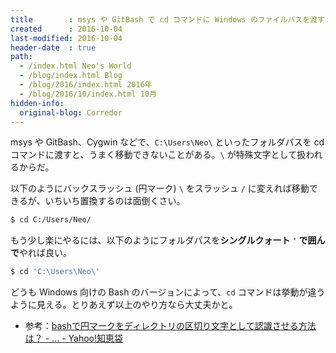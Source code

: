 ```yaml
---
title        : msys や GitBash で cd コマンドに Windows のファイルパスを渡すには
created      : 2016-10-04
last-modified: 2016-10-04
header-date  : true
path:
  - /index.html Neo's World
  - /blog/index.html Blog
  - /blog/2016/index.html 2016年
  - /blog/2016/10/index.html 10月
hidden-info:
  original-blog: Corredor
---
```


msys や GitBash、Cygwin などで、`C:\Users\Neo\` といったフォルダパスを cd コマンドに渡すと、うまく移動できないことがある。`\` が特殊文字として扱われるからだ。

以下のようにバックスラッシュ (円マーク) `\` をスラッシュ `/` に変えれば移動できるが、いちいち置換するのは面倒くさい。

```bash
$ cd C:/Users/Neo/
```

もう少し楽にやるには、以下のようにフォルダパスを**シングルクォート `'` で囲んで**やれば良い。

```bash
$ cd 'C:\Users\Neo\'
```

どうも Windows 向けの Bash のバージョンによって、`cd` コマンドは挙動が違うように見える。とりあえず以上のやり方なら大丈夫かと。

- 参考：[bashで円マークをディレクトリの区切り文字として認識させる方法は？ - ... - Yahoo!知恵袋](http://detail.chiebukuro.yahoo.co.jp/qa/question_detail/q10110696355)
